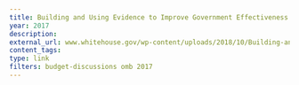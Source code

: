 ```yaml
---
title: Building and Using Evidence to Improve Government Effectiveness (FY 2018 Analytical Perspectives - Chapter 6)
year: 2017
description: 
external_url: www.whitehouse.gov/wp-content/uploads/2018/10/Building-and-Using-Evidence.pdf
content_tags: 
type: link
filters: budget-discussions omb 2017
---
```

